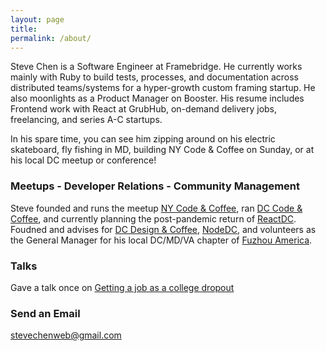 ```yaml
---
layout: page
title:
permalink: /about/
---
```


Steve Chen is a Software Engineer at Framebridge. He currently works mainly with Ruby to build tests, processes, and documentation across distributed teams/systems for a hyper-growth custom framing startup. He also moonlights as a Product Manager on Booster. His resume includes Frontend work with React at GrubHub, on-demand delivery jobs, freelancing, and series A-C startups.

In his spare time, you can see him zipping around on his electric skateboard, fly fishing in MD, building NY Code & Coffee on Sunday, or at his local DC meetup or conference!

### Meetups - Developer Relations - Community Management
Steve founded and runs the meetup  [NY Code & Coffee](https://www.meetup.com/new-york-code-coffee/), ran [DC Code & Coffee](https://www.meetup.com/dc-code-coffee/), and currently planning the post-pandemic return of [ReactDC](https://www.meetup.com/React-DC/). Foudned and advises for [DC Design & Coffee](https://www.meetup.com/DC-Design-Coffee/), [NodeDC](https://www.meetup.com/Node-DC/), and volunteers as the General Manager for his local DC/MD/VA chapter of [Fuzhou America](https://www.fuzhouamerica.com/). 
### Talks
Gave a talk once on [Getting a job as a college dropout](https://www.meetup.com/Arlington-Ruby/events/259561040/)


### Send an Email

[stevechenweb@gmail.com](mailto:stevechenweb@gmail.com)

